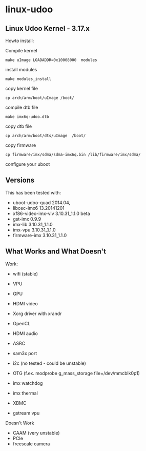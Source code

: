 linux-udoo
==========

Linux Udoo Kernel - 3.17.x
-----------------

Howto install:


Compile kernel

    make uImage LOADADDR=0x10008000  modules

install modules

    make modules_install

copy kernel file

    cp arch/arm/boot/uImage /boot/
	
compile dtb file

    make imx6q-udoo.dtb
 
copy dtb file

    cp arch/arm/boot/dts/uImage  /boot/

copy firmware

    cp firmware/imx/sdma/sdma-imx6q.bin /lib/firmware/imx/sdma/

configure your uboot 


Versions
--------

This has been tested with:
 - uboot-udoo-quad 2014.04, 
 - libcec-imx6 13.20141201
 - xf86-video-imx-viv 3.10.31_1.1.0 beta
 - gst-imx 0.9.9
 - imx-lib 3.10.31_1.1.0
 - imx-vpu 3.10.31_1.1.0
 - firmware-imx 3.10.31_1.1.0


What Works and What Doesn't
--------

Work:


 - wifi (stable)
 - VPU
 - GPU 
 - HDMI video
 - Xorg driver with xrandr
 - OpenCL
 - HDMI audio
 - ASRC
 - sam3x port
 - i2c (no tested - could be unstable)
 - OTG (f.ex. modprobe g_mass_storage file=/dev/mmcblk0p1)
 - imx watchdog
 - imx thermal

 
 - XBMC 
 - gstream vpu


Doesn't Work

 - CAAM (very unstable)
 - PCIe
 - freescale camera

